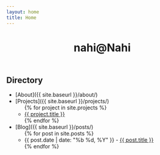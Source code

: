 ```yaml
---
layout: home
title: Home
---
```


<div class="header-container">
  <header>
    <h1>nahi@Nahi</h1>
  </header>
</div>

## Directory

- [About]({{ site.baseurl }}/about/)
- [Projects]({{ site.baseurl }}/projects/)
  <ul>
  {% for project in site.projects %}
    <li class="subitem"><a href="{{ project.url }}">{{ project.title }}</a></li>
  {% endfor %}
  </ul>
- [Blog]({{ site.baseurl }}/posts/)
  <ul>
  {% for post in site.posts %}
    <li class="subitem">{{ post.date | date: "%b %d, %Y" }} - <a href="{{ post.url }}">{{ post.title }}</a></li>
  {% endfor %}
  </ul>
